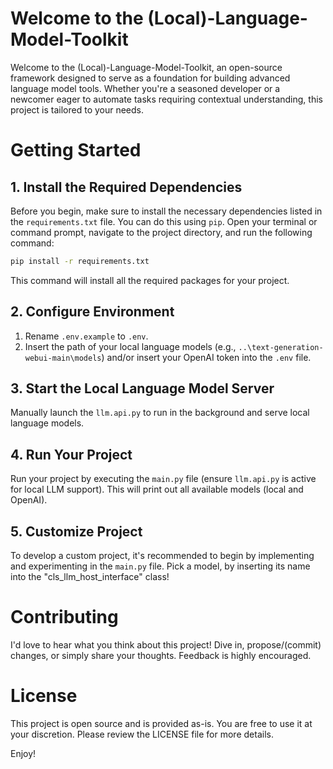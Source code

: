 # Welcome to the (Local)-Language-Model-Toolkit

Welcome to the (Local)-Language-Model-Toolkit, an open-source framework designed to serve as a foundation for building advanced language model tools. Whether you're a seasoned developer or a newcomer eager to automate tasks requiring contextual understanding, this project is tailored to your needs.

# Getting Started

## 1. Install the Required Dependencies

Before you begin, make sure to install the necessary dependencies listed in the `requirements.txt` file. You can do this using `pip`. Open your terminal or command prompt, navigate to the project directory, and run the following command:
```cmd
pip install -r requirements.txt
```

This command will install all the required packages for your project.

## 2. Configure Environment

1. Rename `.env.example` to `.env`.
2. Insert the path of your local language models (e.g., `..\text-generation-webui-main\models`) and/or insert your OpenAI token into the `.env` file.

## 3. Start the Local Language Model Server

Manually launch the `llm.api.py` to run in the background and serve local language models.

## 4. Run Your Project

Run your project by executing the `main.py` file (ensure `llm.api.py` is active for local LLM support). This will print out all available models (local and OpenAI).

## 5. Customize Project

To develop a custom project, it's recommended to begin by implementing and experimenting in the `main.py` file.
Pick a model, by inserting its name into the "cls_llm_host_interface" class!

# Contributing

I'd love to hear what you think about this project! Dive in, propose/(commit) changes, or simply share your thoughts. Feedback is highly encouraged.

# License

This project is open source and is provided as-is. You are free to use it at your discretion. Please review the LICENSE file for more details.


Enjoy!
